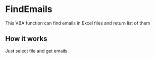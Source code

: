 # FindEmails
This VBA function can find emails in Excel files and return list of them

## How it works
Just select file and get emails
